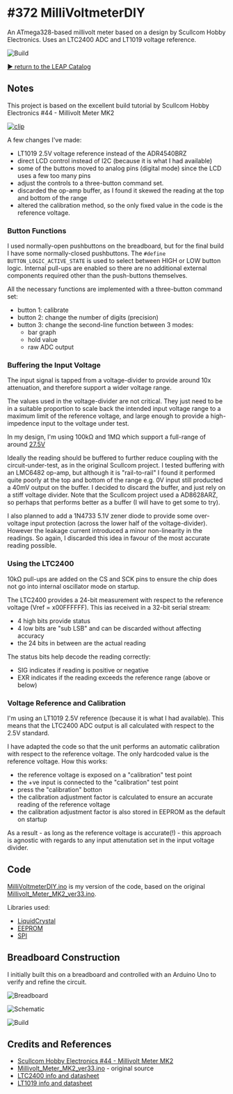 # #372 MilliVoltmeterDIY

An ATmega328-based millivolt meter based on a design by Scullcom Hobby Electronics. Uses an LTC2400 ADC and LT1019 voltage reference.

![Build](./assets/MilliVoltmeterDIY_build.jpg?raw=true)

[:arrow_forward: return to the LEAP Catalog](https://leap.tardate.com)

## Notes

This project is based on the excellent build tutorial by Scullcom Hobby Electronics #44 - Millivolt Meter MK2

[![clip](http://img.youtube.com/vi/CiTPUmqE3Yg/0.jpg)](https://www.youtube.com/watch?v=CiTPUmqE3Yg)

A few changes I've made:

* LT1019 2.5V voltage reference instead of the ADR4540BRZ
* direct LCD control instead of I2C (because it is what I had available)
* some of the buttons moved to analog pins (digital mode) since the LCD uses a few too many pins
* adjust the controls to a three-button command set.
* discarded the op-amp buffer, as I found it skewed the reading at the top and bottom of the range
* altered the calibration method, so the only fixed value in the code is the reference voltage.


### Button Functions

I used normally-open pushbuttons on the breadboard, but for the final build I have some normally-closed pushbuttons.
The `#define BUTTON_LOGIC_ACTIVE_STATE` is used to select between HIGH or LOW button logic.
Internal pull-ups are enabled so there are no additional external components required other than the push-buttons themselves.

All the necessary functions are implemented with a three-button command set:

* button 1: calibrate
* button 2: change the number of digits (precision)
* button 3: change the second-line function between 3 modes:
    - bar graph
    - hold value
    - raw ADC output


### Buffering the Input Voltage

The input signal is tapped from a voltage-divider to provide around 10x attenuation, and therefore support a wider voltage range.

The values used in the voltage-divider are not critical. They just need to be in a suitable proportion to
scale back the intended input voltage range to a maximum limit of the reference voltage,
and large enough to provide a high-impedence input to the voltage under test.

In my design, I'm using 100kΩ and 1MΩ which support a full-range of around [27.5V](https://www.wolframalpha.com/input/?i=(100k%CE%A9+%2B+1000k%CE%A9)%2F100k%CE%A9*2.5V)

Ideally the reading should be buffered to further reduce coupling with the circuit-under-test, as in the original Scullcom project.
I tested buffering with an LMC6482 op-amp, but although it is "rail-to-rail" I found it performed quite poorly at the top and bottom of the range
e.g. 0V input still producted a 40mV output on the buffer. I decided to discard the buffer, and just rely on a stiff voltage divider.
Note that the Scullcom project used a AD8628ARZ, so perhaps that performs better as a buffer (I will have to get some to try).

I also planned to add a 1N4733 5.1V zener diode to provide some over-voltage input protection (across the lower half of the voltage-divider).
However the leakage current introduced a minor non-linearity in the readings. So again, I discarded this idea in favour of the most accurate reading possible.

### Using the LTC2400

10kΩ pull-ups are added on the CS and SCK pins to ensure the chip does not go into internal oscillator mode on startup.

The LTC2400 provides a 24-bit measurement with respect to the reference voltage (Vref = x00FFFFFF).
This ias received in a 32-bit serial stream:

* 4 high bits provide status
* 4 low bits are "sub LSB" and can be discarded without affecting accuracy
* the 24 bits in between are the actual reading

The status bits help decode the reading correctly:
* SIG indicates if reading is positive or negative
* EXR indicates if the reading exceeds the reference range (above or below)


### Voltage Reference and Calibration

I'm using an LT1019 2.5V reference (because it is what I had available).
This means that the LTC2400 ADC output is all calculated with respect to the 2.5V standard.

I have adapted the code so that the unit performs an automatic calibration with respect to the reference voltage.
The only hardcoded value is the reference voltage. How this works:

* the reference voltage is exposed on a "calibration" test point
* the +ve input is connected to the "calibration" test point
* press the "calibration" botton
* the calibration adjustment factor is calculated to ensure an accurate reading of the reference voltage
* the calibration adjustment factor is also stored in EEPROM as the default on startup

As a result - as long as the reference voltage is accurate(!) - this approach is agnostic with regards to any
input attenutation set in the input voltage divider.


## Code

[MilliVoltmeterDIY.ino](./MilliVoltmeterDIY.ino) is my version of the code, based on the original
[Millivolt_Meter_MK2_ver33.ino](http://www.scullcom.com/Millivolt_Meter_MK2_ver33.ino).

Libraries used:

* [LiquidCrystal](https://www.arduino.cc/en/Reference/LiquidCrystal)
* [EEPROM](https://www.arduino.cc/en/Reference/EEPROM)
* [SPI](https://www.arduino.cc/en/Reference/SPI)


## Breadboard Construction

I initially built this on a breadboard and controlled with an Arduino Uno to verify and refine the circuit.

![Breadboard](./assets/MilliVoltmeterDIY_bb.jpg?raw=true)

![Schematic](./assets/MilliVoltmeterDIY_schematic.jpg?raw=true)

![Build](./assets/MilliVoltmeterDIY_build.jpg?raw=true)


## Credits and References
* [Scullcom Hobby Electronics #44 - Millivolt Meter MK2](https://www.youtube.com/watch?v=CiTPUmqE3Yg)
* [Millivolt_Meter_MK2_ver33.ino](http://www.scullcom.com/Millivolt_Meter_MK2_ver33.ino) - original source
* [LTC2400 info and datasheet](http://www.linear.com/product/LTC2400)
* [LT1019 info and datasheet](http://www.linear.com/product/LT1019)
